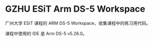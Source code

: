 # GZHU ESiT Arm DS-5 Workspace

广州大学 ESiT 课程的 ARM DS-5 Workspace，收集课程中的练习用代码。 

课程中使用的 IDE 是 Arm DS-5 v5.26.0。

